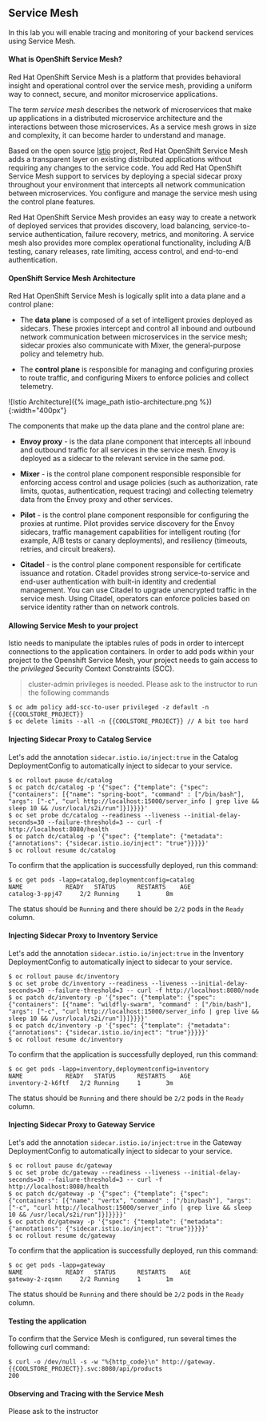 ## Service Mesh

In this lab you will enable tracing and monitoring of your backend services using Service Mesh.

#### What is OpenShift Service Mesh?

Red Hat OpenShift Service Mesh is a platform that provides behavioral insight and operational control over the service mesh, providing a uniform way to connect, secure, and monitor microservice applications.

The term *service mesh* describes the network of microservices that make up applications in a distributed microservice architecture and the interactions between those microservices. As a service mesh grows in size and complexity, it can become harder to understand and manage.

Based on the open source [Istio](https://istio.io/) project, Red Hat OpenShift Service Mesh adds a transparent layer on existing distributed applications without requiring any changes to the service code. You add Red Hat OpenShift Service Mesh support to services by deploying a special sidecar proxy throughout your environment that intercepts all network communication between microservices. You configure and manage the service mesh using the control plane features.

Red Hat OpenShift Service Mesh provides an easy way to create a network of deployed services that provides discovery, load balancing, service-to-service authentication, failure recovery, metrics, and monitoring. A service mesh also provides more complex operational functionality, including A/B testing, canary releases, rate limiting, access control, and end-to-end authentication.

#### OpenShift Service Mesh Architecture

Red Hat OpenShift Service Mesh is logically split into a data plane and a control plane:

* The **data plane** is composed of a set of intelligent proxies deployed as sidecars. These proxies intercept and control all inbound and outbound network communication between microservices in the service mesh; sidecar proxies also communicate with Mixer, the general-purpose policy and telemetry hub.

* The **control plane** is responsible for managing and configuring proxies to route traffic, and configuring Mixers to enforce policies and collect telemetry.

![Istio Architecture]({% image_path istio-architecture.png %}){:width="400px"}

The components that make up the data plane and the control plane are:

* **Envoy proxy** - is the data plane component that intercepts all inbound and outbound traffic for all services in the service mesh. Envoy is deployed as a sidecar to the relevant service in the same pod.

* **Mixer** - is the control plane component responsible responsible for enforcing access control and usage policies (such as authorization, rate limits, quotas, authentication, request tracing) and collecting telemetry data from the Envoy proxy and other services.

* **Pilot** - is the control plane component responsible for configuring the proxies at runtime. Pilot provides service discovery for the Envoy sidecars, traffic management capabilities for intelligent routing (for example, A/B tests or canary deployments), and resiliency (timeouts, retries, and circuit breakers).

* **Citadel** - is the control plane component responsible for certificate issuance and rotation. Citadel provides strong service-to-service and end-user authentication with built-in identity and credential management. You can use Citadel to upgrade unencrypted traffic in the service mesh. Using Citadel, operators can enforce policies based on service identity rather than on network controls.

#### Allowing Service Mesh to your project

Istio needs to manipulate the iptables rules of pods in order to intercept connections to the application containers. In order to add pods within your project to the Openshift Service Mesh, your project needs to gain access to the *privileged* Security Context Constraints (SCC). 

> cluster-admin privileges is needed. Please ask to the instructor to run the following commands

~~~shell
$ oc adm policy add-scc-to-user privileged -z default -n {{COOLSTORE_PROJECT}}
$ oc delete limits --all -n {{COOLSTORE_PROJECT}} // A bit too hard
~~~

#### Injecting Sidecar Proxy to Catalog Service

Let's add the annotation `sidecar.istio.io/inject:true` in the Catalog DeploymentConfig to automatically inject to sidecar to your service.

~~~shell
$ oc rollout pause dc/catalog
$ oc patch dc/catalog -p '{"spec": {"template": {"spec": {"containers": [{"name": "spring-boot", "command" : ["/bin/bash"], "args": ["-c", "curl http://localhost:15000/server_info | grep live && sleep 10 && /usr/local/s2i/run"]}]}}}}'
$ oc set probe dc/catalog --readiness --liveness --initial-delay-seconds=30 --failure-threshold=3 -- curl -f http://localhost:8080/health
$ oc patch dc/catalog -p '{"spec": {"template": {"metadata": {"annotations": {"sidecar.istio.io/inject": "true"}}}}}'
$ oc rollout resume dc/catalog
~~~

To confirm that the application is successfully deployed, run this command:

~~~shell
$ oc get pods -lapp=catalog,deploymentconfig=catalog
NAME			READY	STATUS		RESTARTS	AGE
catalog-3-ppj47   	2/2	Running		1		8m
~~~

The status should be `Running` and there should be `2/2` pods in the `Ready` column.

#### Injecting Sidecar Proxy to Inventory Service

Let's add the annotation `sidecar.istio.io/inject:true` in the Inventory DeploymentConfig to automatically inject to sidecar to your service.

~~~shell
$ oc rollout pause dc/inventory
$ oc set probe dc/inventory --readiness --liveness --initial-delay-seconds=30 --failure-threshold=3 -- curl -f http://localhost:8080/node
$ oc patch dc/inventory -p '{"spec": {"template": {"spec": {"containers": [{"name": "wildfly-swarm", "command" : ["/bin/bash"], "args": ["-c", "curl http://localhost:15000/server_info | grep live && sleep 10 && /usr/local/s2i/run"]}]}}}}'
$ oc patch dc/inventory -p '{"spec": {"template": {"metadata": {"annotations": {"sidecar.istio.io/inject": "true"}}}}}'
$ oc rollout resume dc/inventory
~~~

To confirm that the application is successfully deployed, run this command:

~~~shell
$ oc get pods -lapp=inventory,deploymentconfig=inventory
NAME			READY	STATUS		RESTARTS	AGE
inventory-2-k6ftf	2/2	Running		1		3m
~~~

The status should be `Running` and there should be `2/2` pods in the `Ready` column.

#### Injecting Sidecar Proxy to Gateway Service

Let's add the annotation `sidecar.istio.io/inject:true` in the Gateway DeploymentConfig to automatically inject to sidecar to your service.

~~~shell
$ oc rollout pause dc/gateway
$ oc set probe dc/gateway --readiness --liveness --initial-delay-seconds=30 --failure-threshold=3 -- curl -f http://localhost:8080/health
$ oc patch dc/gateway -p '{"spec": {"template": {"spec": {"containers": [{"name": "vertx", "command" : ["/bin/bash"], "args": ["-c", "curl http://localhost:15000/server_info | grep live && sleep 10 && /usr/local/s2i/run"]}]}}}}'
$ oc patch dc/gateway -p '{"spec": {"template": {"metadata": {"annotations": {"sidecar.istio.io/inject": "true"}}}}}'
$ oc rollout resume dc/gateway
~~~

To confirm that the application is successfully deployed, run this command:

~~~shell
$ oc get pods -lapp=gateway
NAME			READY	STATUS		RESTARTS	AGE
gateway-2-zqsmn		2/2	Running		1		1m
~~~

The status should be `Running` and there should be `2/2` pods in the `Ready` column.

#### Testing the application

To confirm that the Service Mesh is configured, run several times the following curl command:

~~~shell
$ curl -o /dev/null -s -w "%{http_code}\n" http://gateway.{{COOLSTORE_PROJECT}}.svc:8080/api/products
200
~~~

#### Observing and Tracing with the Service Mesh

Please ask to the instructor

